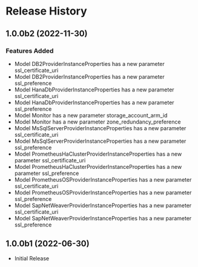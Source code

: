 # Release History

## 1.0.0b2 (2022-11-30)

### Features Added

  - Model DB2ProviderInstanceProperties has a new parameter ssl_certificate_uri
  - Model DB2ProviderInstanceProperties has a new parameter ssl_preference
  - Model HanaDbProviderInstanceProperties has a new parameter ssl_certificate_uri
  - Model HanaDbProviderInstanceProperties has a new parameter ssl_preference
  - Model Monitor has a new parameter storage_account_arm_id
  - Model Monitor has a new parameter zone_redundancy_preference
  - Model MsSqlServerProviderInstanceProperties has a new parameter ssl_certificate_uri
  - Model MsSqlServerProviderInstanceProperties has a new parameter ssl_preference
  - Model PrometheusHaClusterProviderInstanceProperties has a new parameter ssl_certificate_uri
  - Model PrometheusHaClusterProviderInstanceProperties has a new parameter ssl_preference
  - Model PrometheusOSProviderInstanceProperties has a new parameter ssl_certificate_uri
  - Model PrometheusOSProviderInstanceProperties has a new parameter ssl_preference
  - Model SapNetWeaverProviderInstanceProperties has a new parameter ssl_certificate_uri
  - Model SapNetWeaverProviderInstanceProperties has a new parameter ssl_preference

## 1.0.0b1 (2022-06-30)

* Initial Release
